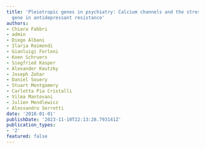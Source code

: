 ```yaml
---
title: 'Pleiotropic genes in psychiatry: Calcium channels and the stress-related FKBP5
  gene in antidepressant resistance'
authors:
- Chiara Fabbri
- admin
- Diego Albani
- Ilaria Raimondi
- Gianluigi Forloni
- Koen Schruers
- Siegfried Kasper
- Alexander Kautzky
- Joseph Zohar
- Daniel Souery
- Stuart Montgomery 
- Carlotta Pia Cristalli 
- Vilma Mantovani 
- Julien Mendlewicz 
- Alessandro Serretti
date: '2018-01-01'
publishDate: '2023-11-10T22:13:28.793141Z'
publication_types:
- '2'
featured: false
---
```



